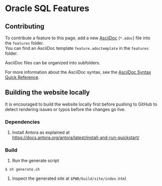 # Oracle SQL Features

## Contributing

To contribute a feature to this page, add a new [AsciiDoc](https://asciidoc.org/) (`*.adoc`)
file into the `features` folder.  
You can find an AsciiDoc template `feature.adoctemplate` in the `features` folder.

AsciiDoc files can be organized into subfolders.

For more information about the AsciiDoc syntax, see the [AsciiDoc Syntax Quick Reference](https://docs.asciidoctor.org/asciidoc/latest/syntax-quick-reference/).

## Building the website locally

It is encouraged to build the website locally first before pushing to GitHub to
detect rendering issues or typos before the changes go live.

### Dependencies

1. Install Antora as explained at https://docs.antora.org/antora/latest/install-and-run-quickstart/

### Build

1. Run the generate script
```shell
$ sh generate.sh
```
1. Inspect the generated site at `$PWD/build/site/index.html`
